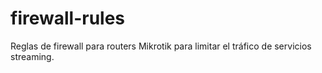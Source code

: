 # firewall-rules
Reglas de firewall para routers Mikrotik para limitar el tráfico de servicios streaming.

